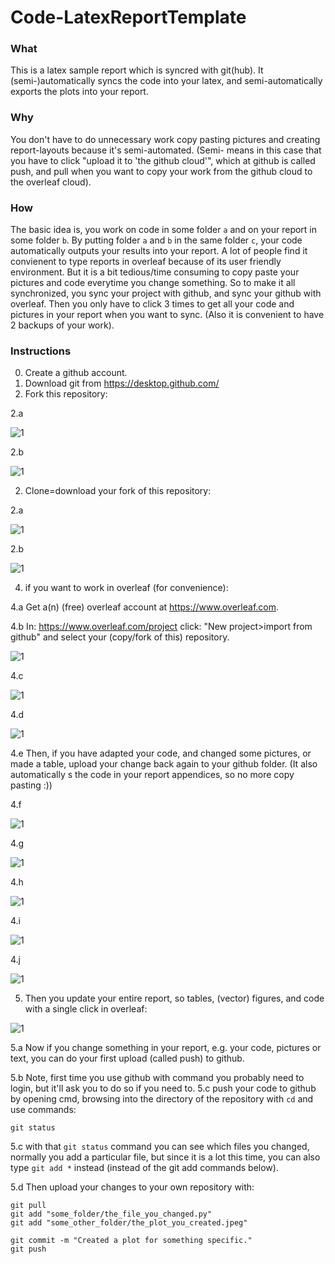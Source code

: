 # Code-LatexReportTemplate
### What
This is a latex sample report which is syncred with git(hub). It (semi-)automatically syncs the code into your latex, and semi-automatically exports the plots into your report.

### Why
You don't have to do unnecessary work copy pasting pictures and creating report-layouts because it's semi-automated. (Semi- means in this case that you have to click "upload it to 'the  github cloud'", which at github is called push, and pull when you want to copy your work from the github cloud to the overleaf cloud).

### How
The basic idea is, you work on code in some folder `a` and on your report in some folder `b`. By putting folder `a` and `b` in the same folder `c`, your code automatically outputs your results into your report. A lot of people find it convienent to type reports in overleaf because of its user friendly environment. But it is a bit tedious/time consuming to copy paste your pictures and code everytime you change something. So to make it all synchronized, you sync your project with github, and sync your github with overleaf. Then you only have to click 3 times to get all your code and pictures in your report when you want to sync. (Also it is convenient to have 2 backups of your work).

### Instructions
0. Create a github account.
1. Download git from https://desktop.github.com/
2. Fork this repository:

2.a 

![1](./InstructionPictures/0.fork.png)

2.b 

![1](./InstructionPictures/1.fork.png)

2. Clone=download your fork of this repository:

2.a 

![1](./InstructionPictures/2.clone.png)

2.b 

![1](./InstructionPictures/3.clone.png)

4. if you want to work in overleaf (for convenience): 

4.a Get a(n) (free) overleaf account at https://www.overleaf.com.

4.b In: https://www.overleaf.com/project click: "New project>import from github" and select your (copy/fork of this) repository.


![1](./InstructionPictures/a.png)

4.c

![1](./InstructionPictures/b.png)

4.d

![1](./InstructionPictures/c.png)

4.e Then, if you have adapted your code, and changed some pictures, or made a table, upload your change back again to your github folder.
(It also automatically s the code in your report appendices, so no more copy pasting :))

4.f

![1](./InstructionPictures/0.png)

4.g

![1](./InstructionPictures/1.png)

4.h

![1](./InstructionPictures/3.png)

4.i

![1](./InstructionPictures/4.png)

4.j

![1](./InstructionPictures/5.png)



5. Then you update your entire report, so tables, (vector) figures, and code with a single click in overleaf:

![1](./InstructionPictures/d.png)


5.a Now if you change something in your report, e.g. your code, pictures or text, you can do your first upload (called push) to github. 

5.b Note, first time you use github with command you probably need to login, but it'll ask you to do so if you need to.
5.c push your code to github by opening cmd, browsing into the directory of the repository with `cd` and use commands:
```
git status
```
5.c with that `git status` command you can see which files you changed, normally you add a particular file, but since it is a lot this time, you can also type `git add *` instead (instead of the git add commands below).

5.d Then upload your changes to your own repository with:
```
git pull
git add "some_folder/the_file_you_changed.py"
git add "some_other_folder/the_plot_you_created.jpeg"

git commit -m "Created a plot for something specific."
git push
```

